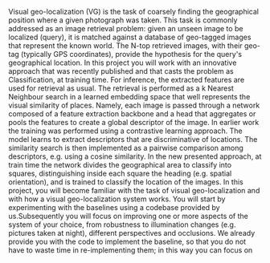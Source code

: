 Visual geo-localization (VG) is the task of coarsely finding the geographical position where a given photograph was taken. This task is commonly addressed as an image retrieval problem: given an unseen image to be localized (query), it is matched against a database of geo-tagged images that represent the known world. The N-top retrieved images, with their geo-tag (typically GPS coordinates), provide the hypothesis for the query's geographical location.
In this project you will work with an innovative approach that was recently published and that casts the problem as Classification, at training time. For inference, the extracted features are used for retrieval as usual.
The retrieval is performed as a k Nearest Neighbour search in a learned embedding space that well represents the visual similarity of places. Namely, each image is passed through a network composed of a feature extraction backbone and a head that aggregates or pools the features to create a global descriptor of the image. 
In earlier work the training was performed using a contrastive learning approach. The model learns to extract descriptors that are discriminative of locations. The similarity search is then implemented as a pairwise comparison among descriptors, e.g. using a cosine similarity. In the new presented approach, at train time the network divides the geographical area to classify into squares, distinguishing inside each square the heading (e.g. spatial orientation), and is trained to classify the location of the images.
In this project, you will become familiar with the task of visual geo-localization and with how a visual geo-localization system works. You will start by experimenting with the baselines using a codebase provided by us.Subsequently you will focus on improving one or more aspects of the system of your choice, from robustness to illumination changes (e.g. pictures taken at night), different perspectives and occlusions.  We already provide you with the code to implement the baseline, so that you do not have to waste time in re-implementing them; in this way you can focus on 

